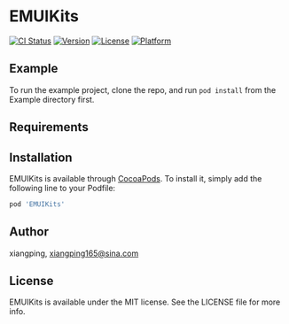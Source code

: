 # EMUIKits

[![CI Status](https://img.shields.io/travis/xiangping/EMUIKits.svg?style=flat)](https://travis-ci.org/xiangping/EMUIKits)
[![Version](https://img.shields.io/cocoapods/v/EMUIKits.svg?style=flat)](https://cocoapods.org/pods/EMUIKits)
[![License](https://img.shields.io/cocoapods/l/EMUIKits.svg?style=flat)](https://cocoapods.org/pods/EMUIKits)
[![Platform](https://img.shields.io/cocoapods/p/EMUIKits.svg?style=flat)](https://cocoapods.org/pods/EMUIKits)

## Example

To run the example project, clone the repo, and run `pod install` from the Example directory first.

## Requirements

## Installation

EMUIKits is available through [CocoaPods](https://cocoapods.org). To install
it, simply add the following line to your Podfile:

```ruby
pod 'EMUIKits'
```

## Author

xiangping, xiangping165@sina.com

## License

EMUIKits is available under the MIT license. See the LICENSE file for more info.
